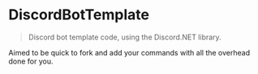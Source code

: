 # DiscordBotTemplate

> Discord bot template code, using the Discord.NET library.

Aimed to be quick to fork and add your commands with all the overhead done for you.
